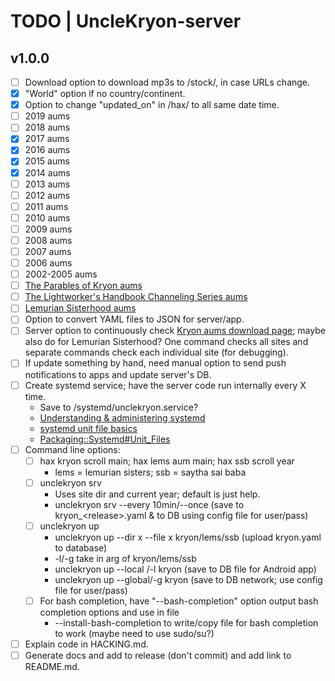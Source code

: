 # TODO | UncleKryon-server

## v1.0.0
- [ ] Download option to download mp3s to /stock/, in case URLs change.
- [x] "World" option if no country/continent.
- [x] Option to change "updated_on" in /hax/ to all same date time.
- [ ] 2019 aums
- [ ] 2018 aums
- [x] 2017 aums
- [x] 2016 aums
- [x] 2015 aums
- [x] 2014 aums
- [ ] 2013 aums
- [ ] 2012 aums
- [ ] 2011 aums
- [ ] 2010 aums
- [ ] 2009 aums
- [ ] 2008 aums
- [ ] 2007 aums
- [ ] 2006 aums
- [ ] 2002-2005 aums
- [ ] [The Parables of Kryon aums](http://www.kryon.com/cartprodimages/downloadParables.html)
- [ ] [The Lightworker's Handbook Channeling Series aums](http://www.kryon.com/k_25b.html)
- [ ] [Lemurian Sisterhood aums](https://amberwolfphd.com/lemurian-sisterhood/ls-audio-and-transcripts)
- [ ] Option to convert YAML files to JSON for server/app.
- [ ] Server option to continuously check [Kryon aums download page](http://audio.kryon.com/en/); maybe also do for Lemurian Sisterhood? One command checks all sites and separate commands check each individual site (for debugging).
- [ ] If update something by hand, need manual option to send push notifications to apps and update server's DB.
- [ ] Create systemd service; have the server code run internally every X time.
    - Save to /systemd/unclekryon.service?
    - [Understanding & administering systemd](https://docs.fedoraproject.org/en-US/quick-docs/understanding-and-administering-systemd/)
    - [systemd unit file basics](https://fedoramagazine.org/systemd-getting-a-grip-on-units/)
    - [Packaging::Systemd#Unit_Files](https://fedoraproject.org/wiki/Packaging:Systemd#Unit_Files)
- [ ] Command line options:
    - [ ] hax kryon scroll main; hax lems aum main; hax ssb scroll year
        - lems = lemurian sisters; ssb = saytha sai baba
    - [ ] unclekryon srv
        - Uses site dir and current year; default is just help.
        - unclekryon srv --every 10min/--once (save to kryon_&lt;release&gt;.yaml &amp; to DB using config file for user/pass)
    - [ ] unclekryon up
        - unclekryon up --dir x --file x kryon/lems/ssb (upload kryon.yaml to database)
        - -l/-g take in arg of kryon/lems/ssb
        - unclekryon up --local /-l kryon (save to DB file for Android app)
        - unclekryon up --global/-g kryon (save to DB network; use config file for user/pass)
    - [ ] For bash completion, have "--bash-completion" option output bash completion options and use in file
        - --install-bash-completion to write/copy file for bash completion to work (maybe need to use sudo/su?)
- [ ] Explain code in HACKING.md.
- [ ] Generate docs and add to release (don't commit) and add link to README.md.
